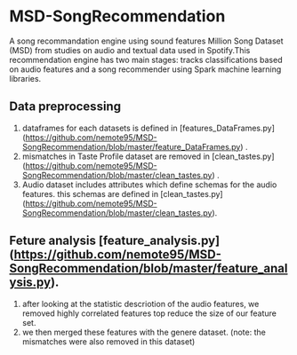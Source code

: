 # MSD-SongRecommendation
A song recommandation engine using sound features
Million Song Dataset (MSD) from studies on audio and textual data used in Spotify.This recommendation engine has two main stages: tracks classifications based on audio features and a song recommender using Spark machine learning libraries.

## Data preprocessing
1. dataframes for each datasets is defined in [features_DataFrames.py] (https://github.com/nemote95/MSD-SongRecommendation/blob/master/feature_DataFrames.py) .
2. mismatches in Taste Profile dataset are removed in [clean_tastes.py] (https://github.com/nemote95/MSD-SongRecommendation/blob/master/clean_tastes.py) . 
3. Audio dataset includes attributes which define schemas for the audio features. this schemas are defined in [clean_tastes.py] (https://github.com/nemote95/MSD-SongRecommendation/blob/master/clean_tastes.py). 

## Feture analysis [feature_analysis.py] (https://github.com/nemote95/MSD-SongRecommendation/blob/master/feature_analysis.py). 
1. after looking at the statistic descriotion of the audio features, we removed highly correlated features top reduce the size of our feature set.
2. we then merged these features with the genere dataset. (note: the mismatches were also removed in this dataset)
